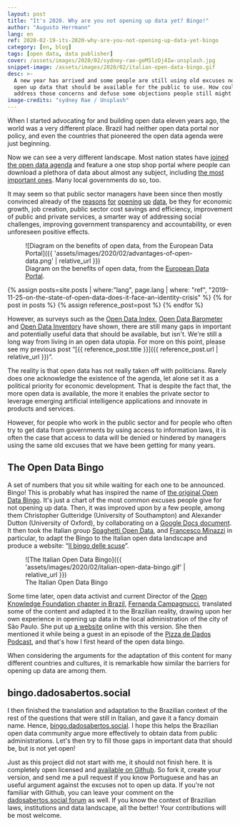 ```yaml
---
layout: post
title: "It's 2020. Why are you not opening up data yet? Bingo!"
author: "Augusto Herrmann"
lang: en
ref: 2020-02-19-its-2020-why-are-you-not-opening-up-data-yet-bingo
category: [en, blog]
tags: [open data, data publisher]
cover: /assets/images/2020/02/sydney-rae-geM5lzDj4Iw-unsplash.jpg
snippet-image: /assets/images/2020/02/italian-open-data-bingo.gif
desc: >-
  A new year has arrived and some people are still using old excuses not to
  open up data that should be available for the public to use. How could we
  address those concerns and defuse some objections people still might have?
image-credits: "sydney Rae / Unsplash"
---
```


When I started advocating for and building open data eleven years ago, the
world was a very different place. Brazil had neither open data portal nor
policy, and even the countries that pioneered the open data agenda were
just beginning.

Now we can see a very different landscape. Most nation states have
[joined the open data agenda](https://opendatacharter.net/) and feature a one
stop shop portal where people can download a plethora of data about almost
any subject, including
[the most important ones](https://index.okfn.org/place/). Many local
governments do so, too.

It may seem so that public sector managers have been since then mostly
convinced already of the
[reasons](https://opendatahandbook.org/guide/en/why-open-data/)
[for](https://okfn.org/opendata/why-open-data/)
[opening](https://theodi.org/article/what-is-open-data-and-why-should-we-care/)
[up](https://kit.dados.gov.br/vantagens-dados-abertos/)
[data](https://www.europeandataportal.eu/en/using-data/benefits-of-open-data),
be they for economic growth, job creation, public sector cost savings and
efficiency, improvement of public and private services, a smarter way of
addressing social challenges, improving government transparency and
accountability, or even unforeseen positive effects.

<figure markdown="1">
![Diagram on the benefits of open data, from the European Data Portal]({{ 'assets/images/2020/02/advantages-of-open-data.png' | relative_url }})
<figcaption>Diagram on the benefits of open data, from the <a href="https://www.europeandataportal.eu/en/using-data/benefits-of-open-data" target="_blank">European Data Portal</a>.</figcaption>
</figure>

{% assign posts=site.posts | where:"lang", page.lang | where: "ref", "2019-11-25-on-the-state-of-open-data-does-it-face-an-identity-crisis" %}
{% for post in posts %}
{% assign reference_post=post %}
{% endfor %}

However, as surveys such as the
[Open Data Index](https://index.okfn.org/place/),
[Open Data Barometer](https://opendatabarometer.org/?_year=2017&indicator=ODB)
and
[Open Data Inventory](https://odin.opendatawatch.com/report/rankings) have
shown, there are still many gaps in important and potentially useful data that
should be available, but isn't. We're still a long way from living in an open
data utopia. For more on this point, please see my previous post
“[{{ reference_post.title }}]({{ reference_post.url | relative_url }})”.

The reality is that open data has not really taken off with politicians.
Rarely does one acknowledge the existence of the agenda, let alone set it as
a political priority for economic development. That is despite the fact that,
the more open data is available, the more it enables the private sector to
leverage emerging artificial intelligence applications and innovate in
products and services.

However, for people who work in the public sector and for people who often
try to get data from governments by using access to information laws, it is
often the case that access to data will be denied or hindered by managers
using the same old excuses that we have been getting for many years.

## The Open Data Bingo

A set of numbers that you sit while waiting for each one to be announced.
Bingo! This is probably what has inspired the name of
[the original Open Data Bingo](http://data.dev8d.org/devbingo/bingo.php?n=1&w=4&h=4&title=%22Open+Data+Excuse%22+Bingo&tag=%23openDataExcuses&statements=Terrorists+will+use+it%0D%0AData+Protection%0D%0ALawyers+want+a+custom+License%0D%0APoor+Quality%0D%0AThieves+will+use+it%0D%0AWe%27ll+get+spam%0D%0AIt%27s+not+very+interesting%0D%0AIt%27s+too+complicated%0D%0AThere%27s+no+API%0D%0AWhat+if+we+want+to+sell+it+later%0D%0AI+don%27t+mind%2C+but+someone+else+might%0D%0AIt%27s+too+big%0D%0AThere%27s+already+a+project+to...%0D%0APeople+may+misinterpret+the+data%0D%0AWe+might+want+to+use+it+in+a+paper%0D%0AWe+will+get+too+many+enquiries&rules=%3Cp%3EFor+open+data+teams%3B+print+out+a+copy+and+put+it+on+your+office+wall.+Cross+out+each+excuse+people+give+you.+There+are+no+prizes%2C+but+you+can+tweet+%22bingo!+%23openDataExcuses%22+if+you+think+it+might+make+you+feel+better*.%3C%2Fp%3E%0D%0A%0D%0A%3Cp+style%3D%27font-size%3A80%25%27%3E*+it+won%27t%3C%2Fp%3E).
It's just a chart of the most common excuses people give for not opening up
data. Then, it was improved upon by a few people, among them Christopher
Gutteridge (University of Southampton) and Alexander Dutton (University of
Oxford), by collaborating on a
[Google Docs document](https://docs.google.com/document/d/1nDtHpnIDTY_G32EMJniXaOGBufjHCCk4VC9WGOf7jK4/edit#heading=h.kuxx5ny497m9).
It then took the Italian group
[Spaghetti Open Data](http://www.spaghettiopendata.org/), and
[Francesco Minazzi](https://twitter.com/digitjus) in particular, to adapt
the Bingo to the Italian open data landscape and produce a website:
“[Il bingo delle scuse](http://gbonanome.github.io/opendatabingo/about.html)”.

<figure markdown="1">
![The Italian Open Data Bingo]({{ 'assets/images/2020/02/italian-open-data-bingo.gif' | relative_url }})
<figcaption>The Italian Open Data Bingo</figcaption>
</figure>

Some time later, open data activist and current Director of the
[Open Knowledge Foundation chapter in Brazil](https://br.okfn.org/),
[Fernanda Campagnucci](http://umdadoamais.com/), translated some of the content
and adapted it to the Brazilian reality, drawing upon her own experience in
opening up data in the local administration of the city of São Paulo. She
put up [a website](https://campagnucci.github.io/opendatabingo/) online with
this version. She then mentioned it while being a guest in an episode of the
[Pizza de Dados Podcast](http://umdadoamais.com/dados-do-ponto-de-vista-do-governo-pizza-de-dados/),
and that's how I first heard of the open data bingo.

When considering the arguments for the adaptation of this content for many
different countries and cultures, it is remarkable how similar the barriers
for opening up data are among them.

## bingo.dadosabertos.social

I then finished the translation and adaptation to the Brazilian context of the
rest of the questions that were still in Italian, and gave it a fancy domain
name. Hence, [bingo.dadosabertos.social](https://bingo.dadosabertos.social/).
I hope this helps the Brazilian open data community argue more effectively to
obtain data from public administrations. Let's then try to fill those gaps in
important data that should be, but is not yet open!

Just as this project did not start with me, it should not finish here.
It is completely open licensed and
[available on Github](https://github.com/augusto-herrmann/opendatabingo).
So fork it, create your version, and send me a pull request if you know
Portuguese and has an useful argument against the excuses not to open up data.
If you're not familiar with Github, you can leave your comment on the
[dadosabertos.social forum](https://dadosabertos.social/t/e-2020-por-que-voce-ainda-nao-esta-abrindo-dados-bingo/213)
as well. If you know the context of Brazilian laws, institutions and data
landscape, all the better! Your contributions will be most welcome.


